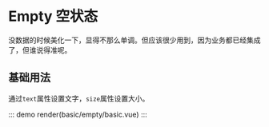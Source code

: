 # Empty 空状态

没数据的时候美化一下，显得不那么单调。但应该很少用到，因为业务都已经集成了，但谁说得准呢。

## 基础用法

通过`text`属性设置文字，`size`属性设置大小。

::: demo
render(basic/empty/basic.vue)
:::

